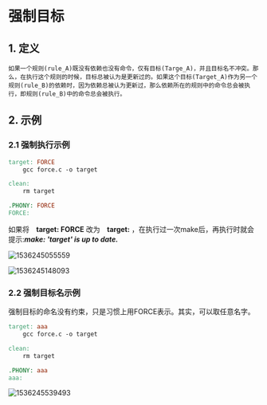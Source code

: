 # 强制目标

## 1. 定义

	如果一个规则(rule_A)既没有依赖也没有命令，仅有目标(Targe_A)，并且目标名不冲突。那么，在执行这个规则的时候，目标总被认为是更新过的。如果这个目标(Target_A)作为另一个规则(rule_B)的依赖时，因为依赖总被认为更新过，那么依赖所在的规则中的命令总会被执行，即规则(rule_B)中的命令总会被执行。

## 2. 示例

### 2.1 强制执行示例

```makefile
target: FORCE
    gcc force.c -o target

clean:
    rm target

.PHONY: FORCE
FORCE:

```

如果将　**target: FORCE** 改为　**target:** ，在执行过一次make后，再执行时就会提示:***make: 'target' is up to date.***

![1536245055559](/tmp/1536245055559.png)

![1536245148093](/tmp/1536245148093.png)

### 2.2 强制目标名示例

强制目标的命名没有约束，只是习惯上用FORCE表示。其实，可以取任意名字。

```makefile
target: aaa
    gcc force.c -o target

clean:
    rm target

.PHONY: aaa
aaa:

```



![1536245539493](/tmp/1536245539493.png)